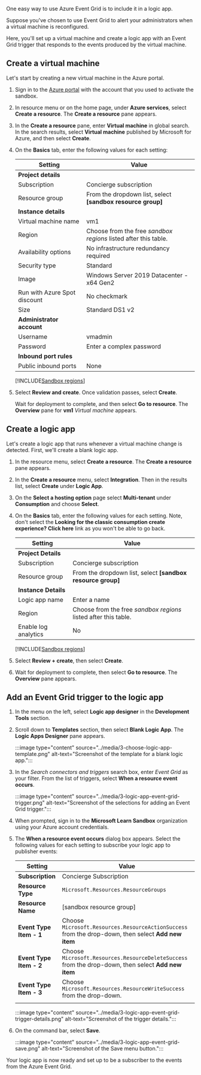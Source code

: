 One easy way to use Azure Event Grid is to include it in a logic app.

Suppose you've chosen to use Event Grid to alert your administrators when a virtual machine is reconfigured.

Here, you'll set up a virtual machine and create a logic app with an Event Grid trigger that responds to the events produced by the virtual machine.

## Create a virtual machine

Let's start by creating a new virtual machine in the Azure portal.

1. Sign in to the [Azure portal](https://portal.azure.com/learn.docs.microsoft.com?azure-portal=true) with the account that you used to activate the sandbox.

1. In resource menu or on the home page, under **Azure services**, select **Create a resource**. The **Create a resource** pane appears.

1. In the **Create a resource** pane, enter **Virtual machine** in global search. In the search results, select **Virtual machine** published by Microsoft for Azure, and then select **Create**.

1. On the **Basics** tab, enter the following values for each setting:

    | Setting | Value |
    | --- | --- |
    | **Project details** |
    | Subscription | Concierge subscription |
    | Resource group  | From the dropdown list, select **<rgn>[sandbox resource group]</rgn>** |
    | **Instance details** |
    | Virtual machine name | vm1 |
    | Region | Choose from the free *sandbox regions* listed after this table. |
    | Availability options | No infrastructure redundancy required |
    | Security type | Standard |
    | Image | Windows Server 2019 Datacenter - x64 Gen2 |
    | Run with Azure Spot discount | No checkmark |
    | Size | Standard DS1 v2 |
    | **Administrator account** |
    | Username | vmadmin |
    | Password | Enter a complex password |
    | **Inbound port rules** |
    | Public inbound ports | None |

    [!INCLUDE[Sandbox regions](../../../includes/azure-sandbox-regions-first-mention-note-friendly.md)]

1. Select **Review and create**. Once validation passes, select **Create**.

    Wait for deployment to complete, and then select **Go to resource**. The **Overview** pane for **vm1** *Virtual machine* appears.

## Create a logic app

Let's create a logic app that runs whenever a virtual machine change is detected. First, we'll create a blank logic app.

1. In the resource menu, select **Create a resource**. The **Create a resource** pane appears.

1. In the **Create a resource** menu, select **Integration**. Then in the results list, select **Create** under **Logic App**.

1. On the **Select a hosting option** page select **Multi-tenant** under **Consumption** and choose **Select**.

1. On the **Basics** tab, enter the following values for each setting. Note, don't select the **Looking for the classic consumption create experience? Click here** link as you won't be able to go back.

    | Setting | Value |
    | --- | --- |
    | **Project Details** |
    | Subscription | Concierge subscription |
    | Resource group | From the dropdown list, select **<rgn>[sandbox resource group]</rgn>** |
    | **Instance Details** |
    | Logic app name | Enter a name |
    | Region | Choose from the free *sandbox regions* listed after this table. |
    | Enable log analytics | No |

    [!INCLUDE[Sandbox regions](../../../includes/azure-sandbox-regions-first-mention-note-friendly.md)]

1. Select **Review + create**, then select **Create**.

1. Wait for deployment to complete, then select **Go to resource**. The **Overview** pane appears.

## Add an Event Grid trigger to the logic app

1. In the menu on the left, select **Logic app designer** in the **Development Tools** section. 

1. Scroll down to **Templates** section, then select **Blank Logic App**.  The **Logic Apps Designer** pane appears.

    :::image type="content" source="../media/3-choose-logic-app-template.png" alt-text="Screenshot of the template for a blank logic app.":::

1. In the *Search connectors and triggers* search box, enter *Event Grid* as your filter. From the list of triggers, select **When a resource event occurs**.

    :::image type="content" source="../media/3-logic-app-event-grid-trigger.png" alt-text="Screenshot of the selections for adding an Event Grid trigger.":::

1. When prompted, sign in to the **Microsoft Learn Sandbox** organization using your Azure account credentials.

1. The **When a resource event occurs** dialog box appears. Select the following values for each setting to subscribe your logic app to publisher events:

    | Setting | Value |
    | --- | --- |
    | **Subscription** | Concierge Subscription |
    | **Resource Type** | `Microsoft.Resources.ResourceGroups` |
    | **Resource Name** | <rgn>[sandbox resource group]</rgn> |
    | **Event Type Item - 1** | Choose `Microsoft.Resources.ResourceActionSuccess` from the drop-down, then select **Add new item** |
    | **Event Type Item - 2** | Choose `Microsoft.Resources.ResourceDeleteSuccess` from the drop-down, then select **Add new item** |
    | **Event Type Item - 3** | Choose `Microsoft.Resources.ResourceWriteSuccess` from the drop-down. |
    | | |

    :::image type="content" source="../media/3-logic-app-event-grid-trigger-details.png" alt-text="Screenshot of the trigger details.":::

1. On the command bar, select **Save**.

    :::image type="content" source="../media/3-logic-app-event-grid-save.png" alt-text="Screenshot of the Save menu button.":::

Your logic app is now ready and set up to be a subscriber to the events from the Azure Event Grid.
